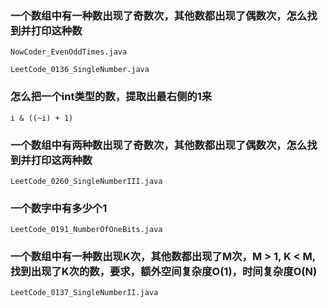 ### 一个数组中有一种数出现了奇数次，其他数都出现了偶数次，怎么找到并打印这种数 

```
NowCoder_EvenOddTimes.java

LeetCode_0136_SingleNumber.java
```

### 怎么把一个int类型的数，提取出最右侧的1来

```
i & ((~i) + 1)
```

### 一个数组中有两种数出现了奇数次，其他数都出现了偶数次，怎么找到并打印这两种数

```
LeetCode_0260_SingleNumberIII.java
```

### 一个数字中有多少个1

```
LeetCode_0191_NumberOfOneBits.java
```

### 一个数组中有一种数出现K次，其他数都出现了M次，M > 1,  K < M, 找到出现了K次的数，要求，额外空间复杂度O(1)，时间复杂度O(N)

```
LeetCode_0137_SingleNumberII.java
```

## 